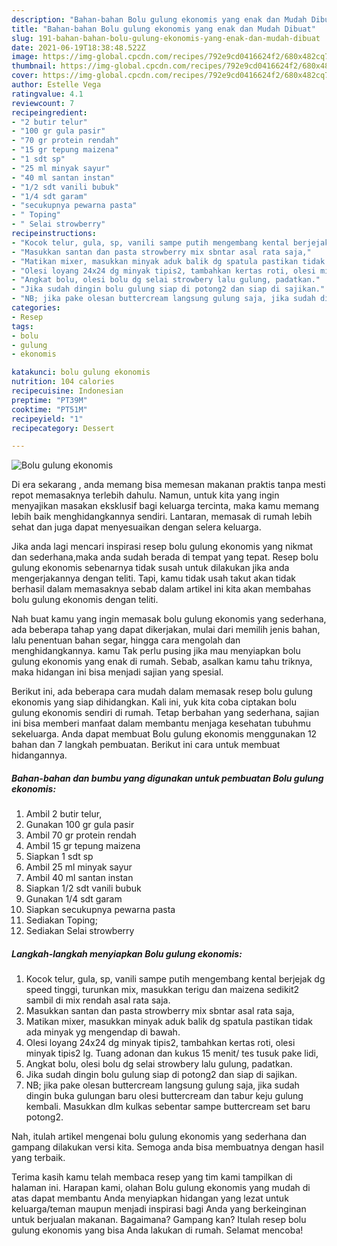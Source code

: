 ```yaml
---
description: "Bahan-bahan Bolu gulung ekonomis yang enak dan Mudah Dibuat"
title: "Bahan-bahan Bolu gulung ekonomis yang enak dan Mudah Dibuat"
slug: 191-bahan-bahan-bolu-gulung-ekonomis-yang-enak-dan-mudah-dibuat
date: 2021-06-19T18:38:48.522Z
image: https://img-global.cpcdn.com/recipes/792e9cd0416624f2/680x482cq70/bolu-gulung-ekonomis-foto-resep-utama.jpg
thumbnail: https://img-global.cpcdn.com/recipes/792e9cd0416624f2/680x482cq70/bolu-gulung-ekonomis-foto-resep-utama.jpg
cover: https://img-global.cpcdn.com/recipes/792e9cd0416624f2/680x482cq70/bolu-gulung-ekonomis-foto-resep-utama.jpg
author: Estelle Vega
ratingvalue: 4.1
reviewcount: 7
recipeingredient:
- "2 butir telur"
- "100 gr gula pasir"
- "70 gr protein rendah"
- "15 gr tepung maizena"
- "1 sdt sp"
- "25 ml minyak sayur"
- "40 ml santan instan"
- "1/2 sdt vanili bubuk"
- "1/4 sdt garam"
- "secukupnya pewarna pasta"
- " Toping"
- " Selai strowberry"
recipeinstructions:
- "Kocok telur, gula, sp, vanili sampe putih mengembang kental berjejak dg speed tinggi, turunkan mix, masukkan terigu dan maizena sedikit2 sambil di mix rendah asal rata saja."
- "Masukkan santan dan pasta strowberry mix sbntar asal rata saja,"
- "Matikan mixer, masukkan minyak aduk balik dg spatula pastikan tidak ada minyak yg mengendap di bawah."
- "Olesi loyang 24x24 dg minyak tipis2, tambahkan kertas roti, olesi minyak tipis2 lg. Tuang adonan dan kukus 15 menit/ tes tusuk pake lidi,"
- "Angkat bolu, olesi bolu dg selai strowbery lalu gulung, padatkan."
- "Jika sudah dingin bolu gulung siap di potong2 dan siap di sajikan."
- "NB; jika pake olesan buttercream langsung gulung saja, jika sudah dingin buka gulungan baru olesi buttercream dan tabur keju gulung kembali. Masukkan dlm kulkas sebentar sampe buttercream set baru potong2."
categories:
- Resep
tags:
- bolu
- gulung
- ekonomis

katakunci: bolu gulung ekonomis 
nutrition: 104 calories
recipecuisine: Indonesian
preptime: "PT39M"
cooktime: "PT51M"
recipeyield: "1"
recipecategory: Dessert

---
```



![Bolu gulung ekonomis](https://img-global.cpcdn.com/recipes/792e9cd0416624f2/680x482cq70/bolu-gulung-ekonomis-foto-resep-utama.jpg)

Di era  sekarang , anda memang bisa memesan makanan praktis tanpa mesti repot memasaknya terlebih dahulu. Namun, untuk kita yang ingin menyajikan masakan eksklusif bagi keluarga tercinta, maka kamu memang lebih baik menghidangkannya sendiri. Lantaran, memasak di rumah lebih sehat dan juga dapat menyesuaikan dengan selera keluarga.

Jika anda lagi mencari inspirasi resep bolu gulung ekonomis yang nikmat dan sederhana,maka anda sudah berada di tempat yang tepat. Resep bolu gulung ekonomis  sebenarnya tidak susah untuk dilakukan jika anda mengerjakannya dengan teliti. Tapi, kamu tidak usah takut akan tidak berhasil dalam memasaknya 
sebab dalam artikel ini kita akan membahas bolu gulung ekonomis dengan teliti.  



Nah buat kamu yang ingin memasak bolu gulung ekonomis yang sederhana, ada beberapa tahap yang dapat dikerjakan, mulai dari memilih jenis bahan, lalu penentuan bahan segar, hingga cara mengolah dan menghidangkannya. kamu Tak perlu pusing jika mau menyiapkan bolu gulung ekonomis yang enak di rumah. Sebab, asalkan kamu  tahu triknya, maka hidangan ini bisa menjadi sajian yang spesial.

Berikut ini, ada beberapa cara mudah dalam memasak resep bolu gulung ekonomis yang siap dihidangkan. Kali ini, yuk kita coba ciptakan bolu gulung ekonomis sendiri di rumah. Tetap berbahan yang sederhana, sajian ini bisa memberi manfaat dalam membantu menjaga kesehatan tubuhmu sekeluarga. Anda dapat membuat Bolu gulung ekonomis menggunakan 12 bahan dan 7 langkah pembuatan. Berikut ini cara untuk membuat hidangannya.

<!--inarticleads1-->

##### Bahan-bahan dan bumbu yang digunakan untuk pembuatan Bolu gulung ekonomis:

1. Ambil 2 butir telur,
1. Gunakan 100 gr gula pasir
1. Ambil 70 gr protein rendah
1. Ambil 15 gr tepung maizena
1. Siapkan 1 sdt sp
1. Ambil 25 ml minyak sayur
1. Ambil 40 ml santan instan
1. Siapkan 1/2 sdt vanili bubuk
1. Gunakan 1/4 sdt garam
1. Siapkan secukupnya pewarna pasta
1. Sediakan  Toping;
1. Sediakan  Selai strowberry




<!--inarticleads2-->

##### Langkah-langkah menyiapkan Bolu gulung ekonomis:

1. Kocok telur, gula, sp, vanili sampe putih mengembang kental berjejak dg speed tinggi, turunkan mix, masukkan terigu dan maizena sedikit2 sambil di mix rendah asal rata saja.
1. Masukkan santan dan pasta strowberry mix sbntar asal rata saja,
1. Matikan mixer, masukkan minyak aduk balik dg spatula pastikan tidak ada minyak yg mengendap di bawah.
1. Olesi loyang 24x24 dg minyak tipis2, tambahkan kertas roti, olesi minyak tipis2 lg. Tuang adonan dan kukus 15 menit/ tes tusuk pake lidi,
1. Angkat bolu, olesi bolu dg selai strowbery lalu gulung, padatkan.
1. Jika sudah dingin bolu gulung siap di potong2 dan siap di sajikan.
1. NB; jika pake olesan buttercream langsung gulung saja, jika sudah dingin buka gulungan baru olesi buttercream dan tabur keju gulung kembali. Masukkan dlm kulkas sebentar sampe buttercream set baru potong2.




Nah, itulah artikel mengenai  bolu gulung ekonomis  yang sederhana dan gampang dilakukan versi kita. Semoga anda bisa membuatnya dengan hasil yang terbaik. 

Terima kasih kamu telah membaca resep yang tim kami tampilkan di halaman ini. Harapan kami, olahan  Bolu gulung ekonomis yang mudah di atas dapat membantu Anda menyiapkan hidangan yang lezat untuk keluarga/teman maupun menjadi inspirasi bagi Anda yang berkeinginan untuk berjualan makanan. Bagaimana? Gampang kan? Itulah resep bolu gulung ekonomis yang bisa Anda lakukan di rumah. Selamat mencoba!

